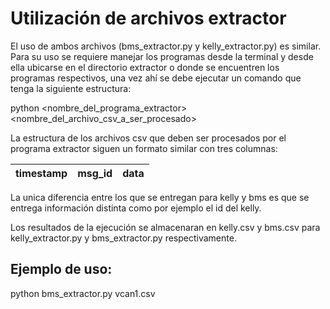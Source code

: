 # Utilización de archivos extractor

El uso de ambos archivos (bms_extractor.py y kelly_extractor.py) es similar. Para su uso se requiere manejar los programas desde la terminal y desde ella ubicarse en el directorio extractor o donde se encuentren los programas respectivos, una vez ahí se debe ejecutar un comando que tenga la siguiente estructura:

python <nombre_del_programa_extractor> <nombre_del_archivo_csv_a_ser_procesado>

La estructura de los archivos csv que deben ser procesados por el programa extractor siguen un formato similar con tres columnas:

| timestamp | msg_id | data |
|-----------|--------|------|

La unica diferencia entre los que se entregan para kelly y bms es que se entrega información distinta como por ejemplo el id del kelly.

Los resultados de la ejecución se almacenaran en kelly.csv y bms.csv para kelly_extractor.py y bms_extractor.py respectivamente.

## Ejemplo de uso:

python bms_extractor.py vcan1.csv
